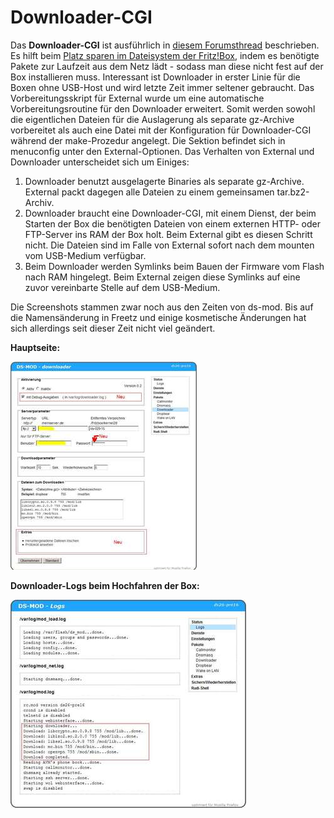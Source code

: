 Downloader-CGI
==============

Das **Downloader-CGI** ist ausführlich in [diesem
Forumsthread](http://www.ip-phone-forum.de/showthread.php?t=134934)
beschrieben. Es hilft beim [Platz sparen im Dateisystem der
Fritz!Box](http://wiki.ip-phone-forum.de/software:ds-mod:development:platz_sparen),
indem es benötigte Pakete zur Laufzeit aus dem Netz lädt - sodass man
diese nicht fest auf der Box installieren muss. Interessant ist
Downloader in erster Linie für die Boxen ohne USB-Host und wird letzte
Zeit immer seltener gebraucht.
Das Vorbereitungsskript für External wurde um eine automatische
Vorbereitungsroutine für den Downloader erweitert. Somit werden sowohl
die eigentlichen Dateien für die Auslagerung als separate gz-Archive
vorbereitet als auch eine Datei mit der Konfiguration für Downloader-CGI
während der make-Prozedur angelegt. Die Sektion befindet sich in
menuconfig unter den External-Optionen.
Das Verhalten von External und Downloader unterscheidet sich um
Einiges:

1.  Downloader benutzt ausgelagerte Binaries als separate gz-Archive.
    External packt dagegen alle Dateien zu einem gemeinsamen
    tar.bz2-Archiv.
2.  Downloader braucht eine Downloader-CGI, mit einem Dienst, der beim
    Starten der Box die benötigten Dateien von einem externen HTTP- oder
    FTP-Server ins RAM der Box holt. Beim External gibt es diesen
    Schritt nicht. Die Dateien sind im Falle von External sofort nach
    dem mounten vom USB-Medium verfügbar.
3.  Beim Downloader werden Symlinks beim Bauen der Firmware vom Flash
    nach RAM hingelegt. Beim External zeigen diese Symlinks auf eine
    zuvor vereinbarte Stelle auf dem USB-Medium.

Die Screenshots stammen zwar noch aus den Zeiten von ds-mod. Bis auf die
Namensänderung in Freetz und einige kosmetische Änderungen hat sich
allerdings seit dieser Zeit nicht viel geändert.

**Hauptseite:**

[![Downloader: Hauptseite](../../docs/screenshots/18_md.jpg)](../../docs/screenshots/18.jpg)

**Downloader-Logs beim Hochfahren der Box:**

[![Downloader: Startlog](../../docs/screenshots/19_md.jpg)](../../docs/screenshots/19.jpg)

